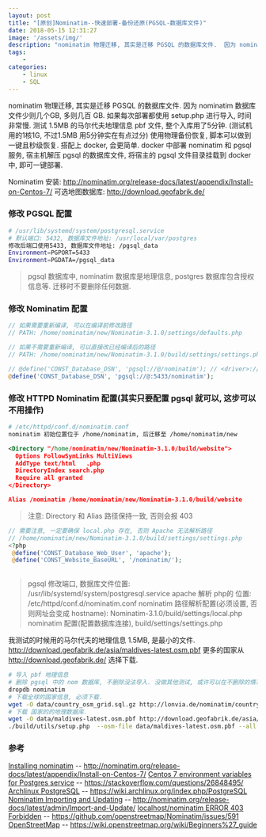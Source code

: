 ```yaml
---
layout: post
title: "[原创]Nominatim--快速部署-备份还原(PGSQL-数据库文件)"
date: 2018-05-15 12:31:27
image: '/assets/img/'
description: "nominatim 物理迁移, 其实是迁移 PGSQL 的数据库文件.  因为 nominatim 数据库文件少则几个GB, 多则几百 GB. 如果每次部署都使用 setup.php 进行导入, 时间非常慢. 测试 1.5MB 的马尔代夫地理信息 pbf 文件,  整个入库用了5分钟. (测试机用的1核1G, 不过1.5MB 用5分钟实在有点过分)  使用物理备份恢复, 脚本可以做到一键且秒级恢复..."
tags:
    - 
categories:
    - linux
    - SQL
---
```




nominatim 物理迁移, 其实是迁移 PGSQL 的数据库文件.
因为 nominatim 数据库文件少则几个GB, 多则几百 GB. 如果每次部署都使用 setup.php 进行导入, 时间非常慢. 测试 1.5MB 的马尔代夫地理信息 pbf 文件,  整个入库用了5分钟. (测试机用的1核1G, 不过1.5MB 用5分钟实在有点过分)
使用物理备份恢复, 脚本可以做到一键且秒级恢复.
搭配上 docker, 会更简单. docker 中部署 nominatim 和 pgsql 服务, 宿主机解压 pgsql 的数据库文件, 将宿主的 pgsql 文件目录挂载到 docker 中, 即可一键部署.

Nominatim 安装: http://nominatim.org/release-docs/latest/appendix/Install-on-Centos-7/
可选地图数据库: http://download.geofabrik.de/


### 修改 PGSQL 配置

```bash
# /usr/lib/systemd/system/postgresql.service
# 默认端口: 5432, 数据库文件地址: /usr/local/var/postgres
修改后端口使用5433, 数据库文件地址: /pgsql_data
Environment=PGPORT=5433
Environment=PGDATA=/pgsql_data

```

> pgsql 数据库中, nominatim 数据库是地理信息, postgres 数据库包含授权信息等. 迁移时不要删除任何数据.

### 修改 Nominatim 配置
```php
// 如果需要重新编译, 可以在编译前修改路径
// PATH: /home/nominatim/new/Nominatim-3.1.0/settings/defaults.php

// 如果不需要重新编译, 可以直接改已经编译后的路径
// PATH: /home/nominatim/new/Nominatim-3.1.0/build/settings/settings.php

// @define('CONST_Database_DSN', 'pgsql://@/nominatim'); // <driver>://<username>:<password>@<host>:<port>/<database>
@define('CONST_Database_DSN', 'pgsql://@:5433/nominatim');
```


### 修改 HTTPD Nominatim 配置(其实只要配置 pgsql 就可以, 这步可以不用操作)

```bash
# /etc/httpd/conf.d/nominatim.conf 
nominatim 初始位置位于 /home/nominatim, 后迁移至 /home/nominatim/new
```

```xml
<Directory "/home/nominatim/new/Nominatim-3.1.0/build/website">
  Options FollowSymLinks MultiViews
  AddType text/html   .php
  DirectoryIndex search.php
  Require all granted
</Directory>

Alias /nominatim /home/nominatim/new/Nominatim-3.1.0/build/website
```
> 注意: Directory 和 Alias 路径保持一致, 否则会报 403

```php
// 需要注意, 一定要确保 local.php 存在, 否则 Apache 无法解析路径
// /home/nominatim/new/Nominatim-3.1.0/build/settings/settings.php
<?php
 @define('CONST_Database_Web_User', 'apache');
 @define('CONST_Website_BaseURL', '/nominatim/');
  
```

> pgsql 修改端口, 数据库文件位置: /usr/lib/systemd/system/postgresql.service
apache 解析 php的 位置: /etc/httpd/conf.d/nominatim.conf 
nominatim 路径解析配置(必须设置, 否则网址会变成 hostname):  Nominatim-3.1.0/build/settings/local.php
nominatim 配置(配置数据库连接), build/settings/settings.php

我测试的时候用的马尔代夫的地理信息  1.5MB, 是最小的文件. 
http://download.geofabrik.de/asia/maldives-latest.osm.pbf
更多的国家从 http://download.geofabrik.de/ 选择下载.

```bash
# 导入 pbf 地理信息
# 删除 pgsql 中的 nom 数据库, 不删除没法导入. 没做其他测试, 或许可以在不删除的情况下导入.
dropdb nominatim
# 下载全球的国家信息, 必须下载.
wget -O data/country_osm_grid.sql.gz http://lonvia.de/nominatim/country_grid.sql.gz
# 下载 国家的的地理数据库.
wget -O data/maldives-latest.osm.pbf http://download.geofabrik.de/asia/maldives-latest.osm.pbf
./build/utils/setup.php  --osm-file data/maldives-latest.osm.pbf --all

```

### 参考
[Installing nominatim](http://nominatim.org/release-docs/latest/appendix/Install-on-Centos-7/) -- http://nominatim.org/release-docs/latest/appendix/Install-on-Centos-7/
[Centos 7 environment variables for Postgres service](https://stackoverflow.com/questions/26848495) -- https://stackoverflow.com/questions/26848495/
[Archlinux PostgreSQL](https://wiki.archlinux.org/index.php/PostgreSQL) -- https://wiki.archlinux.org/index.php/PostgreSQL
[Nominatim Importing and Updating](http://nominatim.org/release-docs/latest/admin/Import-and-Update/) -- http://nominatim.org/release-docs/latest/admin/Import-and-Update/
[localhost/nominatim ERROR 403 Forbidden](https://github.com/openstreetmap/Nominatim/issues/591) -- https://github.com/openstreetmap/Nominatim/issues/591
[OpenStreetMap](https://wiki.openstreetmap.org/wiki/Beginners%27_guide) -- https://wiki.openstreetmap.org/wiki/Beginners%27_guide


